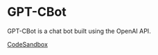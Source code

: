 # GPT-CBot

GPT-CBot is a chat bot built using the OpenAI API.

[CodeSandbox](https://codesandbox.io/p/sandbox/6hjd82?file=%2Findex.js%3A5%2C32)
